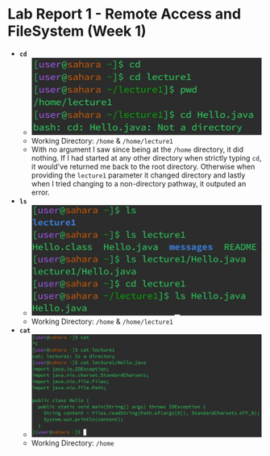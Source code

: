 # **Lab Report 1 - Remote Access and FileSystem (Week 1)**
* **`cd`**
  * ![Image](cd_image.JPG)
  * Working Directory: `/home` & `/home/lecture1`
  * With no argument I saw since being at the `/home` directory, it did nothing.
    If I had started at any other directory when strictly typing `cd`, it would've returned
    me back to the root directory. Otherwise when providing the `lecture1` parameter it changed directory
    and lastly when I tried changing to a non-directory pathway, it outputed an error. 
* **`ls`**
  * ![Image](ls_image.JPG)
  * Working Directory: `/home` & `/home/lecture1`
* **`cat`**
  * ![Image](cat_image.JPG)
  * Working Directory: `/home`
